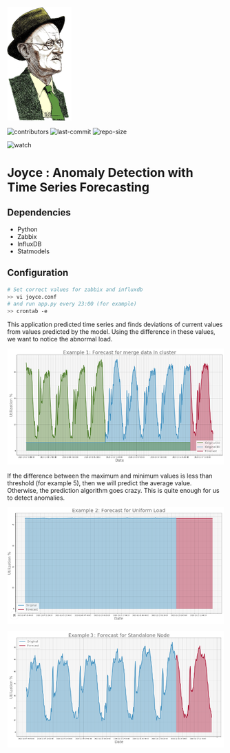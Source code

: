 <img src="pics/logo.png" width="150"/>

![contributors](https://img.shields.io/github/contributors/tesemnikov-av/pelevin-recomendation-bot) ![last-commit](https://img.shields.io/github/last-commit/tesemnikov-av/Pelevin-recomendation-bot) ![repo-size](https://img.shields.io/github/repo-size/tesemnikov-av/Pelevin-recomendation-bot)

![watch](https://img.shields.io/github/watchers/tesemnikov-av/Pelevin-recomendation-bot?style=social) 

# Joyce : Anomaly Detection with Time Series Forecasting

## Dependencies

- Python
- Zabbix
- InfluxDB
- Statmodels

## Configuration

```bash
# Set correct values for zabbix and influxdb 
>> vi joyce.conf
# and run app.py every 23:00 (for example)
>> crontab -e
```

This application predicted time series and finds deviations of current values from values predicted by the model. Using the difference in these values, we want to notice the abnormal load.

![Exaple1](./pics/example1.png)
    
If the difference between the maximum and minimum values is less than threshold (for example 5), 
then we will predict the average value. Otherwise, the prediction algorithm goes crazy.
This is quite enough for us to detect anomalies.

![Exaple2](./pics/example2.png)
 
![Exaple3](./pics/example3.png)
